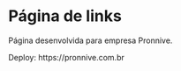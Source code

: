 <h1>Página de links</h1>

<p>Página desenvolvida para empresa Pronnive.</p>
Deploy: https://pronnive.com.br
